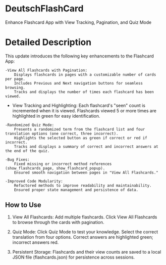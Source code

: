 # DeutschFlashCard
Enhance Flashcard App with View Tracking, Pagination, and Quiz Mode
# Detailed Description

This update introduces the following key enhancements to the Flashcard App:

    -View All Flashcards with Pagination:
        Displays flashcards in pages with a customizable number of cards per page.
        Includes Previous and Next navigation buttons for seamless browsing.
        Tracks and displays the number of times each flashcard has been viewed.

   - View Tracking and Highlighting:
        Each flashcard's "seen" count is incremented when it is viewed.
        Flashcards viewed 5 or more times are highlighted in green for easy identification.

    -Randomized Quiz Mode:
        Presents a randomized term from the flashcard list and four translation options (one correct, three incorrect).
        Highlights the selected button as green if correct or red if incorrect.
        Tracks and displays a summary of correct and incorrect answers at the end of the quiz.

    -Bug Fixes:
        Fixed missing or incorrect method references (show_flashcards_page, show_flashcard_popup).
        Ensured smooth navigation between pages in "View All Flashcards."

    -Improved Code Modularity:
        Refactored methods to improve readability and maintainability.
        Ensured proper state management and persistence of data.

## How to Use

   1. View All Flashcards:
        Add multiple flashcards.
        Click View All Flashcards to browse through the cards with pagination.

   2. Quiz Mode:
        Click Quiz Mode to test your knowledge.
        Select the correct translation from four options.
        Correct answers are highlighted green; incorrect answers red.

   3. Persistent Storage:
        Flashcards and their view counts are saved to a local JSON file (flashcards.json) for persistence across sessions.
